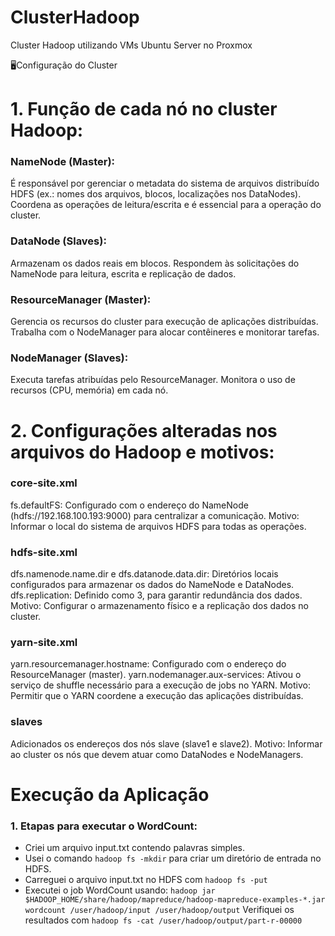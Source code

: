 # ClusterHadoop
Cluster Hadoop utilizando VMs Ubuntu Server no Proxmox


🖥️Configuração do Cluster
<h1>1. Função de cada nó no cluster Hadoop:</h1>

<h3>NameNode (Master):</h3>

É responsável por gerenciar o metadata do sistema de arquivos distribuído HDFS (ex.: nomes dos arquivos, blocos, localizações nos DataNodes).
Coordena as operações de leitura/escrita e é essencial para a operação do cluster.

<h3>DataNode (Slaves):</h3>

Armazenam os dados reais em blocos.
Respondem às solicitações do NameNode para leitura, escrita e replicação de dados.

<h3>ResourceManager (Master):</h3>

Gerencia os recursos do cluster para execução de aplicações distribuídas.
Trabalha com o NodeManager para alocar contêineres e monitorar tarefas.

<h3>NodeManager (Slaves):</h3>

Executa tarefas atribuídas pelo ResourceManager.
Monitora o uso de recursos (CPU, memória) em cada nó.



<h1>2. Configurações alteradas nos arquivos do Hadoop e motivos:</h1>

<h3>core-site.xml</h3>
fs.defaultFS: Configurado com o endereço do NameNode (hdfs://192.168.100.193:9000) para centralizar a comunicação.
Motivo: Informar o local do sistema de arquivos HDFS para todas as operações.

<h3>hdfs-site.xml</h3>
dfs.namenode.name.dir e dfs.datanode.data.dir: Diretórios locais configurados para armazenar os dados do NameNode e DataNodes.
dfs.replication: Definido como 3, para garantir redundância dos dados.
Motivo: Configurar o armazenamento físico e a replicação dos dados no cluster.

<h3>yarn-site.xml</h3>
yarn.resourcemanager.hostname: Configurado com o endereço do ResourceManager (master).
yarn.nodemanager.aux-services: Ativou o serviço de shuffle necessário para a execução de jobs no YARN.
Motivo: Permitir que o YARN coordene a execução das aplicações distribuídas.

<h3>slaves</h3>
Adicionados os endereços dos nós slave (slave1 e slave2).
Motivo: Informar ao cluster os nós que devem atuar como DataNodes e NodeManagers.



<h1>Execução da Aplicação</h1>
<h3>1. Etapas para executar o WordCount:</h3>

- Criei um arquivo input.txt contendo palavras simples.
- Usei o comando ```hadoop fs -mkdir``` para criar um diretório de entrada no HDFS.
- Carreguei o arquivo input.txt no HDFS com ```hadoop fs -put```
- Executei o job WordCount usando:
```hadoop jar $HADOOP_HOME/share/hadoop/mapreduce/hadoop-mapreduce-examples-*.jar wordcount /user/hadoop/input /user/hadoop/output```
Verifiquei os resultados com ```hadoop fs -cat /user/hadoop/output/part-r-00000```
